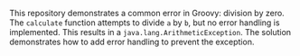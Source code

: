 This repository demonstrates a common error in Groovy: division by zero.  The `calculate` function attempts to divide `a` by `b`, but no error handling is implemented.  This results in a `java.lang.ArithmeticException`. The solution demonstrates how to add error handling to prevent the exception.